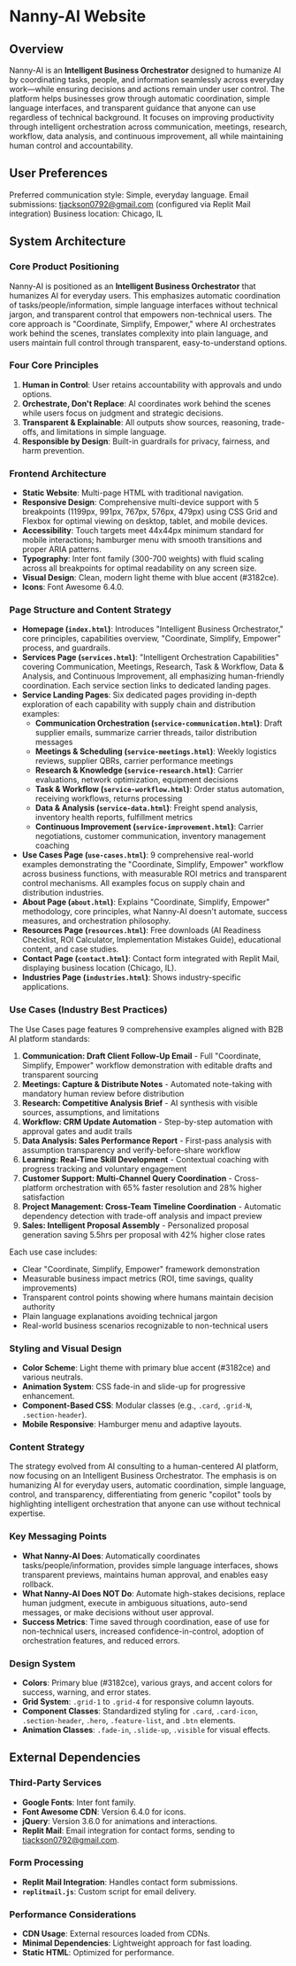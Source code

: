 # Nanny-AI Website

## Overview
Nanny-AI is an **Intelligent Business Orchestrator** designed to humanize AI by coordinating tasks, people, and information seamlessly across everyday work—while ensuring decisions and actions remain under user control. The platform helps businesses grow through automatic coordination, simple language interfaces, and transparent guidance that anyone can use regardless of technical background. It focuses on improving productivity through intelligent orchestration across communication, meetings, research, workflow, data analysis, and continuous improvement, all while maintaining human control and accountability.

## User Preferences
Preferred communication style: Simple, everyday language.
Email submissions: tjackson0792@gmail.com (configured via Replit Mail integration)
Business location: Chicago, IL

## System Architecture

### Core Product Positioning
Nanny-AI is positioned as an **Intelligent Business Orchestrator** that humanizes AI for everyday users. This emphasizes automatic coordination of tasks/people/information, simple language interfaces without technical jargon, and transparent control that empowers non-technical users. The core approach is "Coordinate, Simplify, Empower," where AI orchestrates work behind the scenes, translates complexity into plain language, and users maintain full control through transparent, easy-to-understand options.

### Four Core Principles
1.  **Human in Control**: User retains accountability with approvals and undo options.
2.  **Orchestrate, Don't Replace**: AI coordinates work behind the scenes while users focus on judgment and strategic decisions.
3.  **Transparent & Explainable**: All outputs show sources, reasoning, trade-offs, and limitations in simple language.
4.  **Responsible by Design**: Built-in guardrails for privacy, fairness, and harm prevention.

### Frontend Architecture
-   **Static Website**: Multi-page HTML with traditional navigation.
-   **Responsive Design**: Comprehensive multi-device support with 5 breakpoints (1199px, 991px, 767px, 576px, 479px) using CSS Grid and Flexbox for optimal viewing on desktop, tablet, and mobile devices.
-   **Accessibility**: Touch targets meet 44x44px minimum standard for mobile interactions; hamburger menu with smooth transitions and proper ARIA patterns.
-   **Typography**: Inter font family (300-700 weights) with fluid scaling across all breakpoints for optimal readability on any screen size.
-   **Visual Design**: Clean, modern light theme with blue accent (#3182ce).
-   **Icons**: Font Awesome 6.4.0.

### Page Structure and Content Strategy
-   **Homepage (`index.html`)**: Introduces "Intelligent Business Orchestrator," core principles, capabilities overview, "Coordinate, Simplify, Empower" process, and guardrails.
-   **Services Page (`services.html`)**: "Intelligent Orchestration Capabilities" covering Communication, Meetings, Research, Task & Workflow, Data & Analysis, and Continuous Improvement, all emphasizing human-friendly coordination. Each service section links to dedicated landing pages.
-   **Service Landing Pages**: Six dedicated pages providing in-depth exploration of each capability with supply chain and distribution examples:
    -   **Communication Orchestration (`service-communication.html`)**: Draft supplier emails, summarize carrier threads, tailor distribution messages
    -   **Meetings & Scheduling (`service-meetings.html`)**: Weekly logistics reviews, supplier QBRs, carrier performance meetings
    -   **Research & Knowledge (`service-research.html`)**: Carrier evaluations, network optimization, equipment decisions
    -   **Task & Workflow (`service-workflow.html`)**: Order status automation, receiving workflows, returns processing
    -   **Data & Analysis (`service-data.html`)**: Freight spend analysis, inventory health reports, fulfillment metrics
    -   **Continuous Improvement (`service-improvement.html`)**: Carrier negotiations, customer communication, inventory management coaching
-   **Use Cases Page (`use-cases.html`)**: 9 comprehensive real-world examples demonstrating the "Coordinate, Simplify, Empower" workflow across business functions, with measurable ROI metrics and transparent control mechanisms. All examples focus on supply chain and distribution industries.
-   **About Page (`about.html`)**: Explains "Coordinate, Simplify, Empower" methodology, core principles, what Nanny-AI doesn't automate, success measures, and orchestration philosophy.
-   **Resources Page (`resources.html`)**: Free downloads (AI Readiness Checklist, ROI Calculator, Implementation Mistakes Guide), educational content, and case studies.
-   **Contact Page (`contact.html`)**: Contact form integrated with Replit Mail, displaying business location (Chicago, IL).
-   **Industries Page (`industries.html`)**: Shows industry-specific applications.

### Use Cases (Industry Best Practices)
The Use Cases page features 9 comprehensive examples aligned with B2B AI platform standards:

1. **Communication: Draft Client Follow-Up Email** - Full "Coordinate, Simplify, Empower" workflow demonstration with editable drafts and transparent sourcing
2. **Meetings: Capture & Distribute Notes** - Automated note-taking with mandatory human review before distribution
3. **Research: Competitive Analysis Brief** - AI synthesis with visible sources, assumptions, and limitations
4. **Workflow: CRM Update Automation** - Step-by-step automation with approval gates and audit trails
5. **Data Analysis: Sales Performance Report** - First-pass analysis with assumption transparency and verify-before-share workflow
6. **Learning: Real-Time Skill Development** - Contextual coaching with progress tracking and voluntary engagement
7. **Customer Support: Multi-Channel Query Coordination** - Cross-platform orchestration with 65% faster resolution and 28% higher satisfaction
8. **Project Management: Cross-Team Timeline Coordination** - Automatic dependency detection with trade-off analysis and impact preview
9. **Sales: Intelligent Proposal Assembly** - Personalized proposal generation saving 5.5hrs per proposal with 42% higher close rates

Each use case includes:
- Clear "Coordinate, Simplify, Empower" framework demonstration
- Measurable business impact metrics (ROI, time savings, quality improvements)
- Transparent control points showing where humans maintain decision authority
- Plain language explanations avoiding technical jargon
- Real-world business scenarios recognizable to non-technical users

### Styling and Visual Design
-   **Color Scheme**: Light theme with primary blue accent (#3182ce) and various neutrals.
-   **Animation System**: CSS fade-in and slide-up for progressive enhancement.
-   **Component-Based CSS**: Modular classes (e.g., `.card`, `.grid-N`, `.section-header`).
-   **Mobile Responsive**: Hamburger menu and adaptive layouts.

### Content Strategy
The strategy evolved from AI consulting to a human-centered AI platform, now focusing on an Intelligent Business Orchestrator. The emphasis is on humanizing AI for everyday users, automatic coordination, simple language, control, and transparency, differentiating from generic "copilot" tools by highlighting intelligent orchestration that anyone can use without technical expertise.

### Key Messaging Points
-   **What Nanny-AI Does**: Automatically coordinates tasks/people/information, provides simple language interfaces, shows transparent previews, maintains human approval, and enables easy rollback.
-   **What Nanny-AI Does NOT Do**: Automate high-stakes decisions, replace human judgment, execute in ambiguous situations, auto-send messages, or make decisions without user approval.
-   **Success Metrics**: Time saved through coordination, ease of use for non-technical users, increased confidence-in-control, adoption of orchestration features, and reduced errors.

### Design System
-   **Colors**: Primary blue (#3182ce), various grays, and accent colors for success, warning, and error states.
-   **Grid System**: `.grid-1` to `.grid-4` for responsive column layouts.
-   **Component Classes**: Standardized styling for `.card`, `.card-icon`, `.section-header`, `.hero`, `.feature-list`, and `.btn` elements.
-   **Animation Classes**: `.fade-in`, `.slide-up`, `.visible` for visual effects.

## External Dependencies

### Third-Party Services
-   **Google Fonts**: Inter font family.
-   **Font Awesome CDN**: Version 6.4.0 for icons.
-   **jQuery**: Version 3.6.0 for animations and interactions.
-   **Replit Mail**: Email integration for contact forms, sending to tjackson0792@gmail.com.

### Form Processing
-   **Replit Mail Integration**: Handles contact form submissions.
-   **`replitmail.js`**: Custom script for email delivery.

### Performance Considerations
-   **CDN Usage**: External resources loaded from CDNs.
-   **Minimal Dependencies**: Lightweight approach for fast loading.
-   **Static HTML**: Optimized for performance.